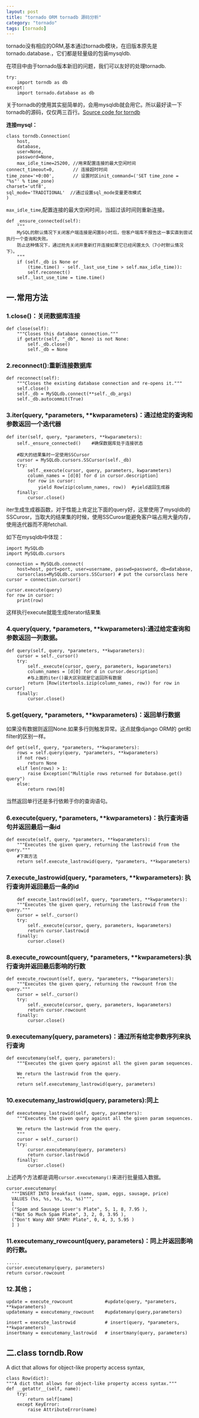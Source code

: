 ```yaml
---
layout: post
title: "tornado ORM tornadb 源码分析"
category: "tornado"
tags: [tornado]
---
```


<p>tornado没有相应的ORM,基本通过tornadb模块，在旧版本原先是tornado.database.，它们都是轻量级的包装mysqldb.</p>

<p>在项目中由于tornado版本新旧的问题，我们可以友好的处理tornadb.</p>

<pre><code>try:
    import torndb as db
except:
    import tornado.database as db
</code></pre>

<p>关于tornadb的使用其实挺简单的，会用mysqldb就会用它。所以最好读一下tornadb的源码，仅仅两三百行。<a href="http://torndb.readthedocs.org/en/latest/_modules/torndb.html#Connection">Source code for torndb</a></p>

<!--more-->

<p><strong>连接mysql：</strong></p>

<pre><code>class torndb.Connection(
    host, 
    database, 
    user=None, 
    password=None, 
    max_idle_time=25200, //用来配置连接的最大空闲时间
connect_timeout=0,       // 连接超时时间
time_zone='+0:00',       // 设置时区init_command=('SET time_zone = "%s"' % time_zone)
charset='utf8',         
sql_mode='TRADITIONAL'  //通过设置sql_mode变量更改模式
)
</code></pre>

<p><code>max_idle_time</code>,配置连接的最大空闲时间，当超过该时间则重新连接。</p>

<pre><code>def _ensure_connected(self):
    """
    MySQL的默认情况下关闭客户端连接是闲置8小时后，但客户端库不报告这一事实直到尝试执行一个查询和失败。
    防止这种情况下，通过抢先关闭并重新打开连接如果它已经闲置太久（7小时默认情况下）。
    """
    if (self._db is None or
        (time.time() - self._last_use_time &gt; self.max_idle_time)):
        self.reconnect()
    self._last_use_time = time.time()
</code></pre>

<h2>一.常用方法</h2>

<h3>1.close()：关闭数据库连接</h3>

<pre><code>def close(self):
    """Closes this database connection."""
    if getattr(self, "_db", None) is not None:
        self._db.close()
        self._db = None
</code></pre>

<h3>2.reconnect():重新连接数据库</h3>

<pre><code>def reconnect(self):
    """Closes the existing database connection and re-opens it."""
    self.close()
    self._db = MySQLdb.connect(**self._db_args)
    self._db.autocommit(True)
</code></pre>

<h3>3.iter(query, *parameters, **kwparameters)：通过给定的查询和参数返回一个迭代器</h3>

<pre><code>def iter(self, query, *parameters, **kwparameters):
    self._ensure_connected()    #确保数据库处于连接状态

    #取大的结果集时一定使用SSCursor
    cursor = MySQLdb.cursors.SSCursor(self._db)
    try:
        self._execute(cursor, query, parameters, kwparameters)
        column_names = [d[0] for d in cursor.description]
        for row in cursor:
            yield Row(zip(column_names, row))  #yield返回生成器
    finally:
        cursor.close()
</code></pre>

<p>iter生成生成器函数，对于性能上肯定比下面的query好，这里使用了mysqldb的SSCurosr，当取大的结果集的时候，使用SSCurosr能避免客户端占用大量内存，使用迭代器而不用fetchall.</p>

<p>如下在mysqldb中体现：</p>

<pre><code>import MySQLdb
import MySQLdb.cursors

connection = MySQLdb.connect(
    host=host, port=port, user=username, passwd=password, db=database, 
    cursorclass=MySQLdb.cursors.SSCursor) # put the cursorclass here
cursor = connection.cursor()

cursor.execute(query)
for row in cursor:
    print(row)
</code></pre>

<p>这样执行execute就能生成iterator结果集</p>

<h3>4.query(query, *parameters, **kwparameters):通过给定查询和参数返回一列数据。</h3>

<pre><code>def query(self, query, *parameters, **kwparameters):
    cursor = self._cursor()
    try:
        self._execute(cursor, query, parameters, kwparameters)
        column_names = [d[0] for d in cursor.description]
        #与上面的iter()最大区别就是它返回所有数据
        return [Row(itertools.izip(column_names, row)) for row in cursor]
    finally:
        cursor.close()
</code></pre>

<h3>5.get(query, *parameters, **kwparameters)：返回单行数据</h3>

<p>如果没有数据则返回None.如果多行则触发异常。这点就像django ORM的 get和filter的区别一样。</p>

<pre><code>def get(self, query, *parameters, **kwparameters):
    rows = self.query(query, *parameters, **kwparameters)
    if not rows:
        return None
    elif len(rows) &gt; 1:
        raise Exception("Multiple rows returned for Database.get() query")
    else:
        return rows[0]
</code></pre>

<p>当然返回单行还是多行依赖于你的查询语句。</p>

<h3>6.execute(query, *parameters, **kwparameters)：执行查询语句并返回最后一条id</h3>

<pre><code>def execute(self, query, *parameters, **kwparameters):
    """Executes the given query, returning the lastrowid from the query."""
    #下面方法
    return self.execute_lastrowid(query, *parameters, **kwparameters)
</code></pre>

<h3>7.execute_lastrowid(query, *parameters, **kwparameters): 执行查询并返回最后一条的id</h3>

<pre><code>    def execute_lastrowid(self, query, *parameters, **kwparameters):
    """Executes the given query, returning the lastrowid from the query."""
    cursor = self._cursor()
    try:
        self._execute(cursor, query, parameters, kwparameters)
        return cursor.lastrowid
    finally:
        cursor.close()
</code></pre>

<h3>8.execute_rowcount(query, *parameters, **kwparameters):执行查询并返回最后影响的行数</h3>

<pre><code>def execute_rowcount(self, query, *parameters, **kwparameters):
    """Executes the given query, returning the rowcount from the query."""
    cursor = self._cursor()
    try:
        self._execute(cursor, query, parameters, kwparameters)
        return cursor.rowcount
    finally:
        cursor.close()
</code></pre>

<h3>9.executemany(query, parameters)：通过所有给定参数序列来执行查询</h3>

<pre><code>def executemany(self, query, parameters):
    """Executes the given query against all the given param sequences.

    We return the lastrowid from the query.
    """
    return self.executemany_lastrowid(query, parameters)
</code></pre>

<h3>10.executemany_lastrowid(query, parameters):同上</h3>

<pre><code>def executemany_lastrowid(self, query, parameters):
    """Executes the given query against all the given param sequences.

    We return the lastrowid from the query.
    """
    cursor = self._cursor()
    try:
        cursor.executemany(query, parameters)
        return cursor.lastrowid
    finally:
        cursor.close()
</code></pre>

<p>上述两个方法都是调用<code>cursor.executemany()</code>来进行批量插入数据。</p>

<pre><code>cursor.executemany(  
  """INSERT INTO breakfast (name, spam, eggs, sausage, price) 
  VALUES (%s, %s, %s, %s, %s)""",  
  [  
  ("Spam and Sausage Lover's Plate", 5, 1, 8, 7.95 ),  
  ("Not So Much Spam Plate", 3, 2, 0, 3.95 ),  
  ("Don't Wany ANY SPAM! Plate", 0, 4, 3, 5.95 )  
  ] )  
</code></pre>

<h3>11.executemany_rowcount(query, parameters)：同上并返回影响的行数。</h3>

<pre><code>.....
cursor.executemany(query, parameters)
return cursor.rowcount
</code></pre>

<h3>12.其他；</h3>

<pre><code>update = execute_rowcount            #update(query, *parameters, **kwparameters)
updatemany = executemany_rowcount    #updatemany(query,parameters)

insert = execute_lastrowid           # insert(query, *parameters, **kwparameters)
insertmany = executemany_lastrowid   # insertmany(query, parameters)
</code></pre>

<h2>二.class torndb.Row</h2>

<p>A dict that allows for object-like property access syntax,</p>

<pre><code>class Row(dict):
"""A dict that allows for object-like property access syntax."""
def __getattr__(self, name):
    try:
        return self[name]
    except KeyError:
        raise AttributeError(name)
</code></pre>
